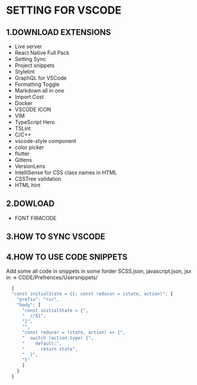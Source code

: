 # SETTING FOR VSCODE

## 1.DOWNLOAD EXTENSIONS

- Live server
- React Native Full Pack
- Setting Sync
- Project snippets
- Stylelint
- GraphQL for VSCode
- Formatting Toggle
- Markdown all in one
- Import Cost
- Docker
- VSCODE ICON
- VIM
- TypeScript Hero
- TSLint
- C/C++
- vscode-style component
- color picker
- flutter
- Gitlens
- VersionLens
- IntelliSense for CSS class names in HTML
- CSSTree validation
- HTML hint

## 2.DOWLOAD

- FONT FIRACODE

## 3.HOW TO SYNC VSCODE

## 4.HOW TO USE CODE SNIPPETS

Add some all code in snippets in some forder SCSS.json, javascript.json, jsx in -> CODE/Prefrences/Usersnippets/

```javascript
  {
  "const initialState = {}; const reducer = (state, action)": {
    "prefix": "rsr",
    "body": [
      "const initialState = {",
      "  //$1",
      "}",
      "",
      "const reducer = (state, action) => {",
      "  switch (action.type) {",
      "    default:",
      "      return state",
      "  }",
      "}"
      ]
    }
  }
```
